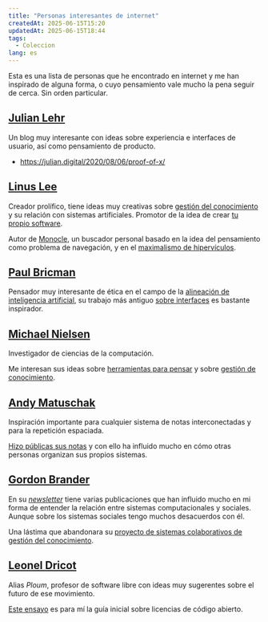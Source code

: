 ```yaml
---
title: "Personas interesantes de internet"
createdAt: 2025-06-15T15:20
updatedAt: 2025-06-15T18:44
tags:
  - Coleccion
lang: es
---
```

Esta es una lista de personas que he encontrado en internet y me han inspirado de alguna forma, o cuyo pensamiento vale mucho la pena seguir de cerca. Sin orden particular.

## [Julian Lehr](https://julian.digital/)

Un blog muy interesante con ideas sobre experiencia e interfaces de usuario, así como pensamiento de producto.

- <https://julian.digital/2020/08/06/proof-of-x/>

## [Linus Lee](https://thesephist.com/)
Creador prolífico, tiene ideas muy creativas sobre [gestión del conocimiento](https://es.wikipedia.org/wiki/Gesti%C3%B3n_del_conocimiento) y su relación con sistemas artificiales. Promotor de la idea de crear [tu propio software](https://thesephist.com/posts/tools/).

Autor de [Monocle](https://thesephist.com/posts/monocle/), un buscador personal basado en la idea del pensamiento como problema de navegación, y en el [maximalismo de hipervículos](https://thesephist.com/posts/hyperlink/).
  
## [Paul Bricman](https://paulbricman.com/)
Pensador muy interesante de ética en el campo de la [alineación de inteligencia artificial](https://es.wikipedia.org/wiki/Alineaci%C3%B3n_de_la_inteligencia_artificial), su trabajo más antiguo [sobre interfaces](https://compphil.github.io/) es bastante inspirador.

## [Michael Nielsen](https://michaelnotebook.com/)
Investigador de ciencias de la computación.

Me interesan sus ideas sobre [herramientas para pensar](https://michaelnotebook.com/tag/tft.html) y sobre [gestión de conocimiento](https://michaelnielsen.org/blog/principles-of-effective-research/).

## [Andy Matuschak](https://andymatuschak.org/)
Inspiración importante para cualquier sistema de notas interconectadas y para la repetición espaciada.

[Hizo públicas sus notas](https://notes.andymatuschak.org/About_these_notes) y con ello ha influido mucho en cómo otras personas organizan sus propios sistemas.

## [Gordon Brander](https://gordonbrander.com/)
En su [*newsletter*](https://newsletter.squishy.computer/) tiene varias publicaciones que han influido mucho en mi forma de entender la relación entre sistemas computacionales y sociales. Aunque sobre los sistemas sociales tengo muchos desacuerdos con él.

Una lástima que abandonara su [proyecto de sistemas colaborativos de gestión del conocimiento](https://newsletter.squishy.computer/p/subconscious-is-winding-down).

## [Leonel Dricot](https://ploum.net/)
Alias *Ploum*, profesor de software libre con ideas muy sugerentes sobre el futuro de ese movimiento.

[Este ensayo](https://ploum.net/2024-07-01-opensource_sustainability.html) es para mí la guía inicial sobre licencias de código abierto.

